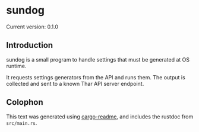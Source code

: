 # sundog

Current version: 0.1.0

## Introduction

sundog is a small program to handle settings that must be generated at OS runtime.

It requests settings generators from the API and runs them.
The output is collected and sent to a known Thar API server endpoint.

## Colophon

This text was generated using [cargo-readme](https://crates.io/crates/cargo-readme), and includes the rustdoc from `src/main.rs`.